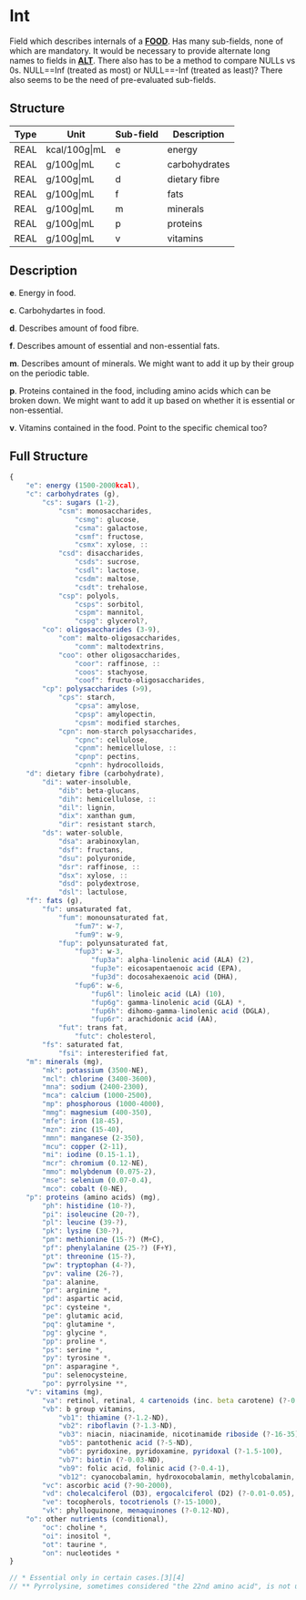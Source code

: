 # Int

Field which describes internals of a **[FOOD](../food.md)**. Has many sub-fields, none of which are mandatory.
It would be necessary to provide alternate long names to fields in **[ALT](../alt.md)**. There also has to be a
method to compare NULLs vs 0s. NULL==Inf (treated as most) or NULL==-Inf (treated as least)? There also
seems to be the need of pre-evaluated sub-fields.


## Structure

| Type  | Unit          | Sub-field     | Description                   |
|-------|---------------|---------------|-------------------------------|
| REAL  | kcal/100g\|mL | e             | energy                        |
| REAL  | g/100g\|mL    | c             | carbohydrates                 |
| REAL  | g/100g\|mL    | d             | dietary fibre                 |
| REAL  | g/100g\|mL    | f             | fats                          |
| REAL  | g/100g\|mL    | m             | minerals                      |
| REAL  | g/100g\|mL    | p             | proteins                      |
| REAL  | g/100g\|mL    | v             | vitamins                      |


## Description

**e**. Energy in food.

**c**. Carbohydartes in food.

**d**. Describes amount of food fibre. 

**f**. Describes amount of essential and non-essential fats.

**m**. Describes amount of minerals. We might want to add it up by their group on the periodic table.

**p**. Proteins contained in the food, including amino acids which can be broken down. We might want to
add it up based on whether it is essential or non-essential.

**v**. Vitamins contained in the food. Point to the specific chemical too?


## Full Structure

```javascript
{
	"e": energy (1500-2000kcal),
	"c": carbohydrates (g),
		"cs": sugars (1-2),
			"csm": monosaccharides,
				"csmg": glucose,
				"csma": galactose,
				"csmf": fructose,
				"csmx": xylose, ::
			"csd": disaccharides,
				"csds": sucrose,
				"csdl": lactose,
				"csdm": maltose,
				"csdt": trehalose,
			"csp": polyols,
				"csps": sorbitol,
				"cspm": mannitol,
				"cspg": glycerol?,
		"co": oligosaccharides (3-9),
			"com": malto-oligosaccharides,
				"comm": maltodextrins,
			"coo": other oligosaccharides,
				"coor": raffinose, ::
				"coos": stachyose,
				"coof": fructo-oligosaccharides,
		"cp": polysaccharides (>9),
			"cps": starch,
				"cpsa": amylose,
				"cpsp": amylopectin,
				"cpsm": modified starches,
			"cpn": non-starch polysaccharides,
				"cpnc": cellulose,
				"cpnm": hemicellulose, ::
				"cpnp": pectins,
				"cpnh": hydrocolloids,
	"d": dietary fibre (carbohydrate),
		"di": water-insoluble,
			"dib": beta-glucans,
			"dih": hemicellulose, ::
			"dil": lignin,
			"dix": xanthan gum,
			"dir": resistant starch,
		"ds": water-soluble,
			"dsa": arabinoxylan,
			"dsf": fructans,
			"dsu": polyuronide,
			"dsr": raffinose, ::
			"dsx": xylose, ::
			"dsd": polydextrose,
			"dsl": lactulose,
	"f": fats (g),
		"fu": unsaturated fat,
			"fum": monounsaturated fat,
				"fum7": w-7,
				"fum9": w-9,
			"fup": polyunsaturated fat,
				"fup3": w-3,
					"fup3a": alpha-linolenic acid (ALA) (2),
					"fup3e": eicosapentaenoic acid (EPA),
					"fup3d": docosahexaenoic acid (DHA),
				"fup6": w-6,
					"fup6l": linoleic acid (LA) (10),
					"fup6g": gamma-linolenic acid (GLA) *,
					"fup6h": dihomo-gamma-linolenic acid (DGLA),
					"fup6r": arachidonic acid (AA),
			"fut": trans fat,
				"futc": cholesterol,
		"fs": saturated fat,
			"fsi": interesterified fat,
	"m": minerals (mg),
		"mk": potassium (3500-NE),
		"mcl": chlorine (3400-3600),
		"mna": sodium (2400-2300),
		"mca": calcium (1000-2500),
		"mp": phosphorous (1000-4000),
		"mmg": magnesium (400-350),
		"mfe": iron (18-45),
		"mzn": zinc (15-40),
		"mmn": manganese (2-350),
		"mcu": copper (2-11),
		"mi": iodine (0.15-1.1),
		"mcr": chromium (0.12-NE),
		"mmo": molybdenum (0.075-2),
		"mse": selenium (0.07-0.4),
		"mco": cobalt (0-NE),
	"p": proteins (amino acids) (mg),
		"ph": histidine (10-?),
		"pi": isoleucine (20-?),
		"pl": leucine (39-?),
		"pk": lysine (30-?),
		"pm": methionine (15-?) (M+C),
		"pf": phenylalanine (25-?) (F+Y),
		"pt": threonine (15-?),
		"pw": tryptophan (4-?),
		"pv": valine (26-?),
		"pa": alanine,
		"pr": arginine *,
		"pd": aspartic acid,
		"pc": cysteine *,
		"pe": glutamic acid,
		"pq": glutamine *,
		"pg": glycine *,
		"pp": proline *,
		"ps": serine *,
		"py": tyrosine *,
		"pn": asparagine *,
		"pu": selenocysteine,
		"po": pyrrolysine **,
	"v": vitamins (mg),
		"va": retinol, retinal, 4 cartenoids (inc. beta carotene) (?-0.9-3),
		"vb": b group vitamins,
			"vb1": thiamine (?-1.2-ND),
			"vb2": riboflavin (?-1.3-ND),
			"vb3": niacin, niacinamide, nicotinamide riboside (?-16-35),
			"vb5": pantothenic acid (?-5-ND),
			"vb6": pyridoxine, pyridoxamine, pyridoxal (?-1.5-100),
			"vb7": biotin (?-0.03-ND),
			"vb9": folic acid, folinic acid (?-0.4-1),
			"vb12": cyanocobalamin, hydroxocobalamin, methylcobalamin, adenosylcobalamin (?-0.0024-ND),
		"vc": ascorbic acid (?-90-2000),
		"vd": cholecalciferol (D3), ergocalciferol (D2) (?-0.01-0.05),
		"ve": tocopherols, tocotrienols (?-15-1000),
		"vk": phylloquinone, menaquinones (?-0.12-ND),
	"o": other nutrients (conditional),
		"oc": choline *,
		"oi": inositol *,
		"ot": taurine *,
		"on": nucleotides *
}

// * Essential only in certain cases.[3][4]
// ** Pyrrolysine, sometimes considered "the 22nd amino acid", is not used by humans.[5]
```
